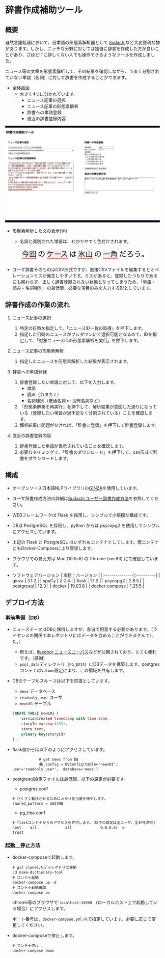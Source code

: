 # 辞書作成補助ツール

## 概要

自然言語処理において、日本語の形態素解析器として
[Sudachi](https://github.com/WorksApplications/Sudachi#sudachi-日本語readme)など大変便利な物があります。しかし、ニッチな分野に対しては独自に辞書を作成した方が良いことがあり、さほどITに詳しくない人でも操作できるようなツールを作成しました。

ニュース等の文章を形態素解析して、その結果を確認しながら、うまく分割されていない単語（名詞）に対して辞書を作成することができます。

- 全体画面
  - 大きく4つに分かれています。
    - ニュース記事の選択
    - ニュース記事の形態素解析
    - 辞書への単語登録
    - 直近の辞書登録内容

![全体画面](README_img/capture_all.png)

- 形態素解析した文の表示(例)
  - 名詞と識別された単語は、わかりやすく色付けされます。

    ![形態素解析した文](README_img/capture_text.png)

- ユーザ辞書そのものはCSV形式ですが、直接CSVファイルを編集するとオペレーションミスが発生しやすいです。ミスがあると、登録したつもりであるにも関わらず、正しく辞書登録されない状態となってしまうため、「単語・読み・名詞種別」の最低限、必要な項目のみを入力する形としています。

## 辞書作成の作業の流れ
1. ニュース記事の選択
    1. 特定の日時を指定して、「ニュースID一覧の取得」を押下します。
    1. 指定した日時のニュースがプルダウンにて選択可能となるので、IDを指定して、「対象ニュースIDの形態素解析を実行」を押下します。

1. ニュース記事の形態素解析
    1. 指定したニュースを形態素解析した結果が表示されます。

1. 辞書への単語登録
    1. 辞書登録したい単語に対して、以下を入力します。
        - 単語
        - 読み（カタカナ）
        - 名詞種別（普通名詞 or 固有名詞など）
    1. 「形態素解析を再実行」を押下して、解析結果が意図した通りになっている（登録したい単語が過不足なく分割されている）ことを確認します。
    1. 解析結果に問題がなければ、「辞書に登録」を押下して辞書登録します。

1. 直近の辞書登録内容
    1. 辞書登録した単語が表示されていることを確認します。
    1. 必要なタイミングで、「辞書のダウンロード」を押下して、csv形式で辞書をダウンロードします。


## 構成
- オープンソース日本語NLPライブラリの[GINZA](https**://megagonlabs.github.io/ginza/)を使用しています。
- ユーザ辞書作成方法の詳細は[Sudachi ユーザー辞書作成方法](https://github.com/WorksApplications/Sudachi/blob/develop/docs/user_dict.md)を参照してください。
- WEBフレームワークは Flask を採用し、シンプルで小規模な構成です。
- DBは PostgreSQL を採用し、python からは psycopg2 を使用してシンプルにアクセスしています。
- 上記の Flask と PostgreSQL はいずれもコンテナとしてします。両コンテナともDocker-Composeにより管理します。
- ブラウザでの見え方は Mac (10.15.6) の Chrome (ver.83) にて確認しています。

- ソフトウェアバージョン
  | 項目           | バージョン  |
  |:---------------|:----------|
  | ginza          | 3.1.2     |
  | spaCy          | 2.2.4     |
  | flask          | 1.1.2     |
  | psycopg2       | 2.8.5     |
  | postgresql     | 12.3      |
  | docker         | 19.03.8   |
  | docker-compose | 1.25.5    |


## デプロイ方法
### 事前準備（DB）
- ニュースデータはDBに保持しますが、各自で用意する必要があります。（ライセンスの関係で本レポジトリにはデータを含めることができませんでした。）
  - 例えば、[livedoor ニュースコーパス](http://www.rondhuit.com/download.html#ldcc)などが公開されており、とても便利です。（感謝）
  - ```psql_data```ディレクトリ（```PG_DATA```）にDBデータを構築します。postgresコンテナは```Volume```設定により、この領域を共有します。

- DBのテーブルスキーマは以下を前提としています。
  - ```news``` データベース
  - ```readonly_user``` ユーザ
  - ```news01``` テーブル
  ```sql
  CREATE TABLE news01 (
      versionCreated timestamp with time zone,
      storyId varchar(255),
      story text,
      primary key(storyId)
  ) ;
  ```

- flask側からは以下のようにアクセスしています。
  ```python:webapp.py(l.217)
              # get news from DB
              db_config = DBConfig(table='news01', user='readonly_user',  database='news')
  ```

- postgresql設定ファイルは最低限、以下の設定が必要です。
  - postgres.conf
  ```
  # さくさく動作させるためにメモリ割当量を増やします。
  shared_buffers = 1024MB
  ```

  - pg_hba.conf
  ```
  # flaskコンテナからのアクセスを許可します。（以下の設定は全ユーザ、全IPを許可）
  host    all             all             0.0.0.0/  0               trust
  ```



### 起動＿停止方法
- docker-composeで起動します。
  ```
  # git cloneしたディレクトリに移動
  cd make-dictionary-tool
  # コンテナ起動
  docker-compose up -d
  # コンテナ起動確認
  docker-compose ps
  ```
  chrome等のブラウザで ```localhost:15000``` （ローカルホスト上で起動している場合）にアクセスします。
  
  ポート番号は、```docker-compose.yml``` 内で指定しています。必要に応じて変更してください。

- docker-composeで停止します。
  ```
  # コンテナ停止
  docker-compose down
  ```
